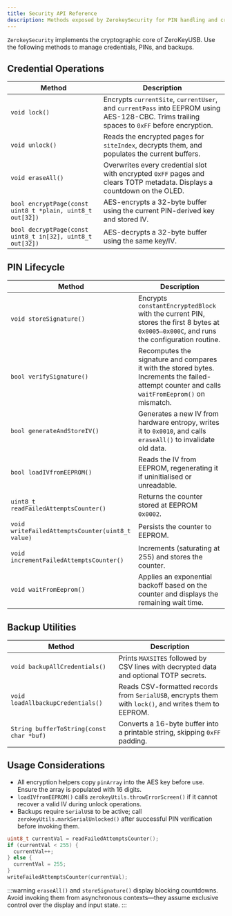 ```yaml
---
title: Security API Reference
description: Methods exposed by ZerokeySecurity for PIN handling and credential encryption.
---
```


`ZerokeySecurity` implements the cryptographic core of ZeroKeyUSB. Use the following methods to manage credentials, PINs, and backups.

## Credential Operations

| Method | Description |
|--------|-------------|
| `void lock()` | Encrypts `currentSite`, `currentUser`, and `currentPass` into EEPROM using AES-128-CBC. Trims trailing spaces to `0xFF` before encryption. |
| `void unlock()` | Reads the encrypted pages for `siteIndex`, decrypts them, and populates the current buffers. |
| `void eraseAll()` | Overwrites every credential slot with encrypted `0xFF` pages and clears TOTP metadata. Displays a countdown on the OLED. |
| `bool encryptPage(const uint8_t *plain, uint8_t out[32])` | AES-encrypts a 32-byte buffer using the current PIN-derived key and stored IV. |
| `bool decryptPage(const uint8_t in[32], uint8_t out[32])` | AES-decrypts a 32-byte buffer using the same key/IV. |

## PIN Lifecycle

| Method | Description |
|--------|-------------|
| `void storeSignature()` | Encrypts `constantEncryptedBlock` with the current PIN, stores the first 8 bytes at `0x0005–0x000C`, and runs the configuration routine. |
| `bool verifySignature()` | Recomputes the signature and compares it with the stored bytes. Increments the failed-attempt counter and calls `waitFromEeprom()` on mismatch. |
| `bool generateAndStoreIV()` | Generates a new IV from hardware entropy, writes it to `0x0010`, and calls `eraseAll()` to invalidate old data. |
| `bool loadIVfromEEPROM()` | Reads the IV from EEPROM, regenerating it if uninitialised or unreadable. |
| `uint8_t readFailedAttemptsCounter()` | Returns the counter stored at EEPROM `0x0002`. |
| `void writeFailedAttemptsCounter(uint8_t value)` | Persists the counter to EEPROM. |
| `void incrementFailedAttemptsCounter()` | Increments (saturating at 255) and stores the counter. |
| `void waitFromEeprom()` | Applies an exponential backoff based on the counter and displays the remaining wait time. |

## Backup Utilities

| Method | Description |
|--------|-------------|
| `void backupAllCredentials()` | Prints `MAXSITES` followed by CSV lines with decrypted data and optional TOTP secrets. |
| `void loadAllbackupCredentials()` | Reads CSV-formatted records from `SerialUSB`, encrypts them with `lock()`, and writes them to EEPROM. |
| `String bufferToString(const char *buf)` | Converts a 16-byte buffer into a printable string, skipping `0xFF` padding. |

## Usage Considerations

- All encryption helpers copy `pinArray` into the AES key before use. Ensure the array is populated with 16 digits.
- `loadIVfromEEPROM()` calls `zerokeyUtils.throwErrorScreen()` if it cannot recover a valid IV during unlock operations.
- Backups require `SerialUSB` to be active; call `zerokeyUtils.markSerialUnlocked()` after successful PIN verification before invoking them.

```cpp title="zerokey-security.cpp::ZerokeySecurity::incrementFailedAttemptsCounter"
uint8_t currentVal = readFailedAttemptsCounter();
if (currentVal < 255) {
  currentVal++;
} else {
  currentVal = 255;
}
writeFailedAttemptsCounter(currentVal);
```

:::warning
`eraseAll()` and `storeSignature()` display blocking countdowns. Avoid invoking them from asynchronous contexts—they assume exclusive control over the display and input state.
:::
